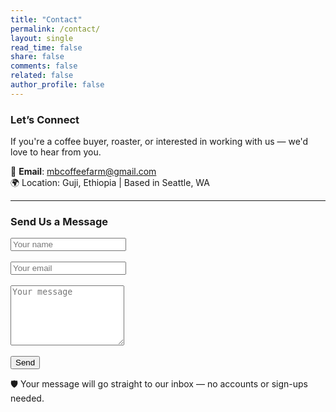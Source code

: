```yaml
---
title: "Contact"
permalink: /contact/
layout: single
read_time: false
share: false
comments: false
related: false
author_profile: false
---
```


### Let’s Connect

If you're a coffee buyer, roaster, or interested in working with us — we'd love to hear from you.

📧 **Email**: [mbcoffeefarm@gmail.com](mailto:mbcoffeefarm@gmail.com)  
🌍 Location: Guji, Ethiopia | Based in Seattle, WA

---

### Send Us a Message

<form action="https://formsubmit.co/mbcoffeefarm@gmail.com" method="POST">
  <input type="text" name="name" placeholder="Your name" required><br><br>
  <input type="email" name="email" placeholder="Your email" required><br><br>
  <textarea name="message" placeholder="Your message" rows="6" required></textarea><br><br>
  <button type="submit">Send</button>
</form>

🛡️ Your message will go straight to our inbox — no accounts or sign-ups needed.
